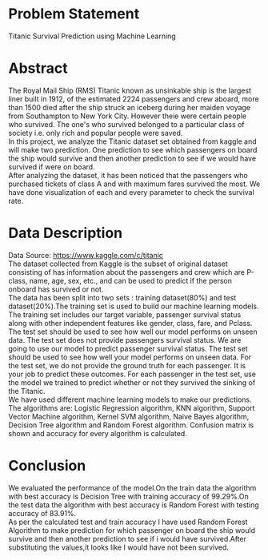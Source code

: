 # Problem Statement
Titanic Survival Prediction using Machine Learning

# Abstract
The Royal Mail Ship (RMS) Titanic known as unsinkable ship is the largest liner built in 1912, of the estimated 2224 passengers and crew aboard, more than 1500 died after the ship struck an iceberg during her maiden voyage from Southampton to New York City. However theie were certain people who survived. The one's who survived belonged to a particular class of society i.e. only rich and popular people were saved.<br>
In this project, we analyze the Titanic dataset set obtained from kaggle and will make two prediction. One prediction to see which passengers on board the ship would survive and then another prediction to see if we would have survived if were on board.<br>
After analyzing the dataset, it has been noticed that the passengers who purchased tickets of class A and with maximum fares survived the most. We have done visualization of each and every parameter to check the survival rate.<br>

# Data Description
Data Source: https://www.kaggle.com/c/titanic<br>
The dataset collected from Kaggle  is the subset of original dataset consisting of has information about the passengers and crew which are P-class, name, age, sex, etc., and can be used to predict if the person onboard has survived or not.<br>
The data has been split into two sets : training dataset(80%) and test dataset(20%).The training set is used to build our
machine learning models. The training set includes our target variable, passenger survival status along with other independent features like gender, class, fare, and Pclass. The test set should be used to see how well our model performs on unseen data. The test set does not provide passengers survival status. We are going to use our model to predict passenger survival status. The test set should be used to see how well your
model performs on unseen data. For the test set, we do not provide the ground truth for each passenger. It is your job to predict these outcomes.
For each passenger in the test set, use the model we trained to predict whether or not they survived the sinking of the Titanic.<br>
We have used different machine learning models to make our predictions. The algorithms are: Logistic Regression algorithm, KNN algorithm, Support Vector Machine algorithm, Kernel SVM algorithm, Naive Bayes algorithm, Decision Tree algorithm and Random Forest algorithm. Confusion matrix is shown and accuracy for every algorithm is calculated. 

# Conclusion
We evaluated the performance of the model.On the train data the algorithm with best accuracy is Decision Tree with training accuracy of 99.29%.On the test data the algorithm with best accuracy is Random Forest with testing accuracy of 83.91%.<br>
As per the calculated test and train accuracy I have used Random Forest Algorithm to make prediction
for which passenger on board the ship would survive and then another prediction to see if i would have survived.After substituting the values,it looks like I would have not been survived.
